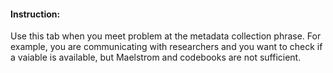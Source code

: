 #### Instruction:

Use this tab when you meet problem at the metadata collection phrase. For example, you are communicating with researchers and you want to check if a vaiable is available, but Maelstrom and codebooks are not sufficient.